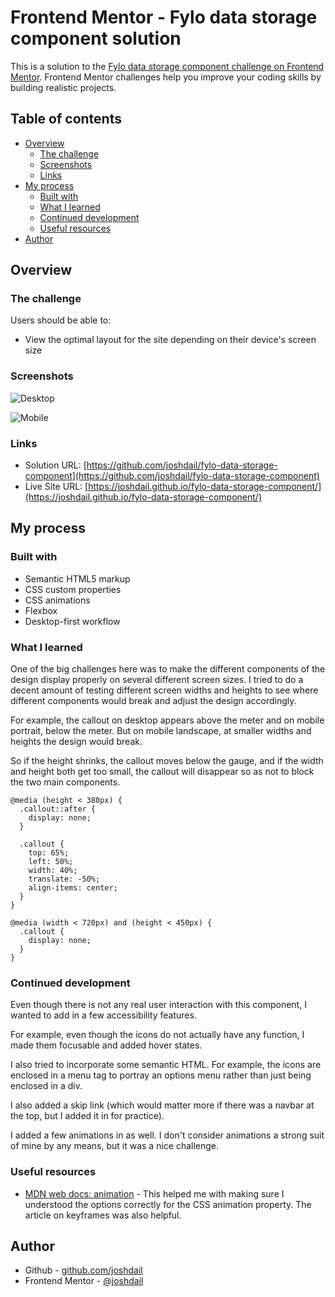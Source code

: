 # Frontend Mentor - Fylo data storage component solution

This is a solution to the [Fylo data storage component challenge on Frontend Mentor](https://www.frontendmentor.io/challenges/fylo-data-storage-component-1dZPRbV5n). Frontend Mentor challenges help you improve your coding skills by building realistic projects.

## Table of contents

- [Overview](#overview)
  - [The challenge](#the-challenge)
  - [Screenshots](#screenshot)
  - [Links](#links)
- [My process](#my-process)
  - [Built with](#built-with)
  - [What I learned](#what-i-learned)
  - [Continued development](#continued-development)
  - [Useful resources](#useful-resources)
- [Author](#author)

## Overview

### The challenge

Users should be able to:

- View the optimal layout for the site depending on their device's screen size

### Screenshots

![Desktop](./images/screenshot-desktop.jpg)

![Mobile](./images/screenshot-mobile.jpg)

### Links

- Solution URL: [https://github.com/joshdail/fylo-data-storage-component](https://github.com/joshdail/fylo-data-storage-component)
- Live Site URL: [https://joshdail.github.io/fylo-data-storage-component/](https://joshdail.github.io/fylo-data-storage-component/)

## My process

### Built with

- Semantic HTML5 markup
- CSS custom properties
- CSS animations
- Flexbox
- Desktop-first workflow

### What I learned

One of the big challenges here was to make the different components of the design display properly on several different screen sizes. I tried to do a decent amount of testing different screen widths and heights to see where different components would break and adjust the design accordingly.

For example, the callout on desktop appears above the meter and on mobile portrait, below the meter. But on mobile landscape, at smaller widths and heights the design would break.

So if the height shrinks, the callout moves below the gauge, and if the width and height both get too small, the callout will disappear so as not to block the two main components.

    @media (height < 380px) {
      .callout::after {
        display: none;
      }

      .callout {
        top: 65%;
        left: 50%;
        width: 40%;
        translate: -50%;
        align-items: center;
      }
    }

    @media (width < 720px) and (height < 450px) {
      .callout {
        display: none;
      }
    }

### Continued development

Even though there is not any real user interaction with this component, I wanted to add in a few accessibility features.

For example, even though the icons do not actually have any function, I made them focusable and added hover states.

I also tried to incorporate some semantic HTML. For example, the icons are enclosed in a menu tag to portray an options menu rather than just being enclosed in a div.

I also added a skip link (which would matter more if there was a navbar at the top, but I added it in for practice).

I added a few animations in as well. I don't consider animations a strong suit of mine by any means, but it was a nice challenge.

### Useful resources

- [MDN web docs: animation](https://developer.mozilla.org/en-US/docs/Web/CSS/animation) - This helped me with making sure I understood the options correctly for the CSS animation property. The article on keyframes was also helpful.

## Author

- Github - [github.com/joshdail](https://github.com/joshdail)
- Frontend Mentor - [@joshdail](https://www.frontendmentor.io/profile/joshdail)
